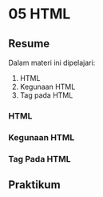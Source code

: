 # 05 HTML

## Resume

Dalam materi ini dipelajari:
1. HTML
2. Kegunaan HTML
3. Tag pada HTML

### HTML

### Kegunaan HTML

### Tag Pada HTML


## Praktikum


